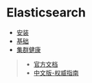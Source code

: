 # Elasticsearch


- [安装](安装.md)
- [基础](基础.md)
- [集群健康](集群健康.md)


> - [官方文档](https://www.elastic.co/guide/index.html)
> - [中文版-权威指南](https://www.elastic.co/guide/cn/elasticsearch/guide/current/index.html)

